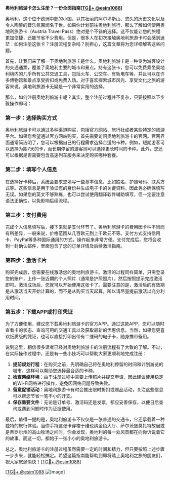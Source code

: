 **奥地利旅游卡怎么注册？一份全面指南[[TG💪+ @esim1088](https://t.me/s/esim1088)]**

奥地利，这个位于欧洲中部的小国，以其壮丽的阿尔卑斯山、悠久的历史文化以及令人陶醉的音乐氛围闻名于世。如果你计划前往奥地利旅行，那么了解如何使用奥地利旅游卡（Austria Travel Pass）绝对是个不错的选择。这不仅能让您的旅程更加便捷，还能节省不少费用。但是，很多人在初次接触奥地利旅游卡时会感到迷茫：如何注册这张卡？注册流程复杂吗？别担心，这篇文章将为您详细解答这些问题。

首先，让我们来了解一下奥地利旅游卡是什么。奥地利旅游卡是一种专为游客设计的交通通票，覆盖了奥地利主要的城市和景点。持有这张卡，您可以免费乘坐奥地利境内的几乎所有公共交通工具，包括火车、公交车、有轨电车等，并且可以在许多博物馆和景点享受折扣或免费入场。对于喜欢探索城市风光、享受文化之旅的游客来说，奥地利旅游卡无疑是一个非常实用的选择。

那么，如何注册奥地利旅游卡呢？其实，整个注册过程并不复杂，只要按照以下步骤操作即可：

### **第一步：选择购买方式**
奥地利旅游卡可以通过多种渠道购买，包括官方网站、旅行社或者某些特定的旅游平台。如果您希望通过官方网站购买，首先需要访问奥地利旅游卡的官网。官网界面通常简洁明了，您可以根据自己的行程需求选择合适的卡种。例如，短期游客可以选择为期7天的卡，而长期停留的游客则可以选择更长时间的卡种。此外，您还可以根据是否需要包含高速列车服务来决定购买哪种套餐。

### **第二步：填写个人信息**
在选择好卡种后，系统会要求您填写一些基本信息，比如姓名、护照号码、联系方式等。这些信息是用于验证您的身份并生成电子卡的关键资料，因此务必确保填写无误。如果您的英文不够熟练，也可以尝试使用翻译软件辅助填写，但一定要注意语法正确性，以免影响后续流程。

### **第三步：支付费用**
完成个人信息填写后，接下来就是支付环节了。奥地利旅游卡的费用因卡种不同而有所差异，一般来说，价格范围从几百欧元到上千欧元不等。支付方式支持信用卡、PayPal等多种国际通用的方式，操作起来非常方便。支付完成后，您将会收到一封确认邮件，里面包含了您的订单详情及后续激活指南。

### **第四步：激活卡片**
购买完成后，您需要在线激活您的奥地利旅游卡。激活的过程同样简单，只需登录您的账户，上传一张近期的个人照片（通常是护照照片），然后按照提示完成激活即可。激活成功后，您就可以开始使用这张卡了。需要注意的是，激活后的有效期是从激活当天开始计算的，而不是从购买当天起算，所以请尽量提前激活以充分利用时间。

### **第五步：下载APP或打印凭证**
为了方便使用，建议您下载奥地利旅游卡的官方APP。通过这款APP，您可以随时查看卡的状态、查询可用的交通工具以及获取最新的优惠信息。当然，如果您更喜欢纸质版的凭证，也可以直接打印出带有二维码的电子卡，随身携带备用。

说到这里，相信很多读者已经对奥地利旅游卡的注册流程有了大致的了解。不过，在实际操作过程中，还是有一些小技巧可以帮助大家更顺利地完成注册：

1. **提前规划行程**：在购买之前，先明确自己将在奥地利停留的时间和计划游览的城市，这样可以帮助您选择最合适的卡种。
2. **检查网络环境**：由于注册过程中需要上传照片并提交申请，因此建议使用稳定的Wi-Fi网络进行操作，避免因网络问题导致失败。
3. **留意促销活动**：奥地利旅游卡有时会推出限时折扣或赠品活动，关注这些信息可以帮您节省一笔不小的开支。
4. **保存重要文件**：无论是订单号、激活码还是发票，都应妥善保存，以便日后查询或遇到问题时作为证据使用。

最后，值得一提的是，奥地利旅游卡不仅仅是一张普通的交通卡，它还承载着一种独特的旅行体验。当你手持这张卡穿梭于维也纳金色大厅、萨尔茨堡莫扎特故居或是蒂罗尔州的高山牧场之间时，你会发现，奥地利的每一处风景都在向你诉说着它的故事。而这一切，都始于一张小小的奥地利旅游卡。

总之，奥地利旅游卡的注册过程虽然需要一定的时间和精力，但只要按照上述步骤一步步来，就能轻松搞定。希望这篇指南能帮助到即将踏上奥地利之旅的朋友们，祝大家旅途愉快！[[TG💪+ @esim1088](https://t.me/s/esim1088)]

[[TG💪+ @esim1088](https://t.me/s/esim1088) ![Image](https://i.postimg.cc/4NQfJmqS/Snipaste-2025-05-13-00-14-12.png)]